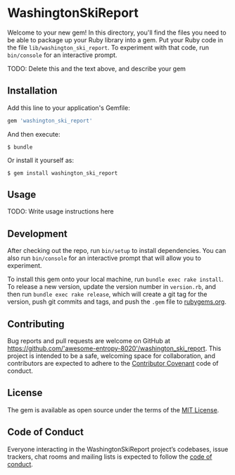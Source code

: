 # WashingtonSkiReport

Welcome to your new gem! In this directory, you'll find the files you need to be able to package up your Ruby library into a gem. Put your Ruby code in the file `lib/washington_ski_report`. To experiment with that code, run `bin/console` for an interactive prompt.

TODO: Delete this and the text above, and describe your gem

## Installation

Add this line to your application's Gemfile:

```ruby
gem 'washington_ski_report'
```

And then execute:

    $ bundle

Or install it yourself as:

    $ gem install washington_ski_report

## Usage

TODO: Write usage instructions here

## Development

After checking out the repo, run `bin/setup` to install dependencies. You can also run `bin/console` for an interactive prompt that will allow you to experiment.

To install this gem onto your local machine, run `bundle exec rake install`. To release a new version, update the version number in `version.rb`, and then run `bundle exec rake release`, which will create a git tag for the version, push git commits and tags, and push the `.gem` file to [rubygems.org](https://rubygems.org).

## Contributing

Bug reports and pull requests are welcome on GitHub at https://github.com/'awesome-entropy-8020'/washington_ski_report. This project is intended to be a safe, welcoming space for collaboration, and contributors are expected to adhere to the [Contributor Covenant](http://contributor-covenant.org) code of conduct.

## License

The gem is available as open source under the terms of the [MIT License](https://opensource.org/licenses/MIT).

## Code of Conduct

Everyone interacting in the WashingtonSkiReport project’s codebases, issue trackers, chat rooms and mailing lists is expected to follow the [code of conduct](https://github.com/'awesome-entropy-8020'/washington_ski_report/blob/master/CODE_OF_CONDUCT.md).
